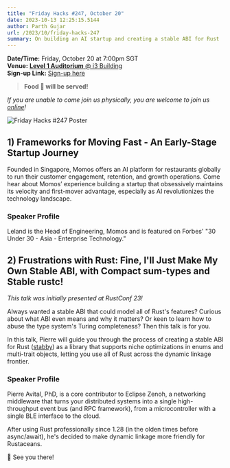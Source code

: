 ```yaml
---
title: "Friday Hacks #247, October 20"
date: 2023-10-13 12:25:15.5144
author: Parth Gujar
url: /2023/10/friday-hacks-247
summary: On building an AI startup and creating a stable ABI for Rust
---
```


**Date/Time:** Friday, October 20 at 7:00pm SGT<br />
**Venue:** [**Level 1 Auditorium** @ i3 Building](https://goo.gl/maps/AgrdhjKriqVQU9z56)<br />
**Sign-up Link:** [Sign-up here](https://hckr.cc/links)<br />

> **Food 🍕 will be served!**

_If you are unable to come join us physically, you are welcome to join us [online](https://tr.ee/LQROP4Hwc8)!_

<img src="/img/2023/fh/247.jpg" alt="Friday Hacks #247 Poster" /><br />

## 1) Frameworks for Moving Fast - An Early-Stage Startup Journey

Founded in Singapore, Momos offers an AI platform for restaurants globally to run their customer engagement, retention, and growth operations. Come hear about Momos’ experience building a startup that obsessively maintains its velocity and first-mover advantage, especially as AI revolutionizes the technology landscape.

### Speaker Profile

Leland is the Head of Engineering, Momos and is featured on Forbes' "30 Under 30 - Asia - Enterprise Technology."

## 2) Frustrations with Rust: Fine, I'll Just Make My Own Stable ABI, with Compact sum-types and Stable rustc!

_This talk was initially presented at RustConf 23!_

Always wanted a stable ABI that could model all of Rust's features? Curious about what ABI even means and why it matters? Or keen to learn how to abuse the type system's Turing completeness?
Then this talk is for you.

In this talk, Pierre will guide you through the process of creating a stable ABI for Rust ([stabby](https://github.com/ZettaScaleLabs/stabby)) as a library that supports niche optimizations in enums and multi-trait objects, letting you use all of Rust across the dynamic linkage frontier.

### Speaker Profile

Pierre Avital, PhD, is a core contributor to Eclipse Zenoh, a networking middleware that turns your distributed systems into a single high-throughput event bus (and RPC framework), from a microcontroller with a single BLE interface to the cloud.

After using Rust professionally since 1.28 (in the olden times before async/await), he's decided to make dynamic linkage more friendly for Rustaceans.

👋 See you there!


